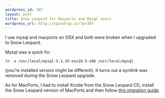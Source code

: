```yaml
--- 
wordpress_id: 307
layout: post
title: Snow Leopard for Macports and Mysql users
wordpress_url: http://spindrop.us/?p=307
---
```

I use mysql and macports on OSX and both were broken when I upgraded to Snow Leopard.

Mysql was a quick fix:

	ln -s /usr/local/mysql-5.1.35-osx10.5-x86 /usr/local/mysql

(you're installed version might be different).  It turns out a symlink was removed during the Snow Leopard upgrade.

As for MacPorts, I had to install Xcode from the Snow Leopard CD, install the Snow Leopard version of MacPorts and then follow [this migration guide](http://trac.macports.org/wiki/Migration).
